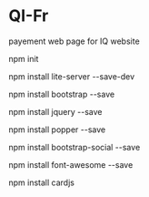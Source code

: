 # QI-Fr
payement web page for IQ website

npm init

npm install lite-server --save-dev

npm install bootstrap	--save

npm install jquery	--save

npm install popper	--save

npm install bootstrap-social --save

npm install font-awesome --save

npm install cardjs
